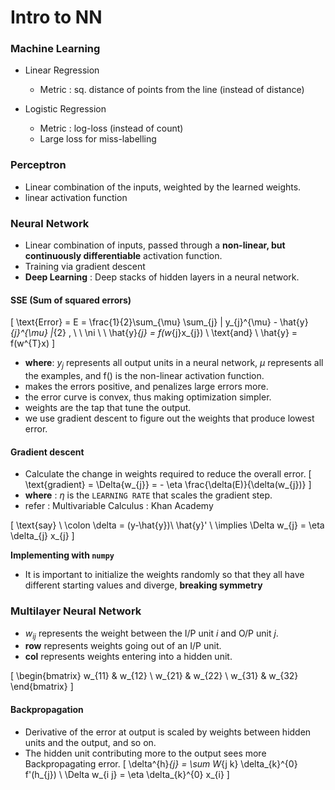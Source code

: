 Intro to NN
=================

### Machine Learning
- Linear Regression  
    - Metric : sq. distance of points from the line (instead of distance)

- Logistic Regression  
    - Metric : log-loss (instead of count)
    - Large loss for miss-labelling

### Perceptron
- Linear combination of the inputs, weighted by the learned weights.
- linear activation function

### Neural Network
- Linear combination of inputs, passed through a __non-linear, but continuously differentiable__ activation function.
- Training via gradient descent
- __Deep Learning__ : Deep stacks of hidden layers in a neural network.

#### SSE (Sum of squared errors)
\[
\text{Error} = E = \frac{1}{2}\sum_{\mu} \sum_{j} \| y_{j}^{\mu} - \hat{y}_{j}^{\mu} \|_{2} , \ \ \ni \ \ \hat{y}_{j} = f(w_{j}x_{j}) \ \text{and} \ \hat{y} = f(w^{T}x)
\]

- __where__: $y_{j}$ represents all output units in a neural network, $\mu$ represents all the examples, and f() is the non-linear activation function.
- makes the errors positive, and penalizes large errors more.
- the error curve is convex, thus making optimization simpler.
- weights are the tap that tune the output.
- we use gradient descent to figure out the weights that produce lowest error.

#### Gradient descent
- Calculate the change in weights required to reduce the overall error.
\[
\text{gradient} = \Delta{w_{j}} = - \eta \frac{\delta(E)}{\delta(w_{j})}
\]
- __where__ : $\eta$ is the ```LEARNING RATE``` that scales the gradient step.
- refer : Multivariable Calculus : Khan Academy

\[
\text{say} \ \colon \delta = (y-\hat{y})\ \hat{y}' \\
\implies \Delta w_{j} = \eta \delta_{j} x_{j}
\]

__Implementing with ```numpy```__
- It is important to initialize the weights randomly so that they all have different starting values and diverge, __breaking symmetry__

### Multilayer Neural Network
- $w_{ij}$ represents the weight between the I/P unit $i$ and O/P unit $j$.
- __row__ represents weights going out of an I/P unit.
- __col__ represents weights entering into a hidden unit.

\[
\begin{bmatrix}
w_{11} & w_{12} \\
w_{21} & w_{22} \\
w_{31} & w_{32}
\end{bmatrix}
\]

#### Backpropagation
- Derivative of the error at output is scaled by weights between hidden units and the output, and so on.
- The hidden unit contributing more to the output sees more Backpropagating error.
\[
\delta^{h}_{j} = \sum W_{j k} \delta_{k}^{0} f'(h_{j}) \\
\Delta w_{i j} = \eta \delta_{k}^{0} x_{i}
\]
